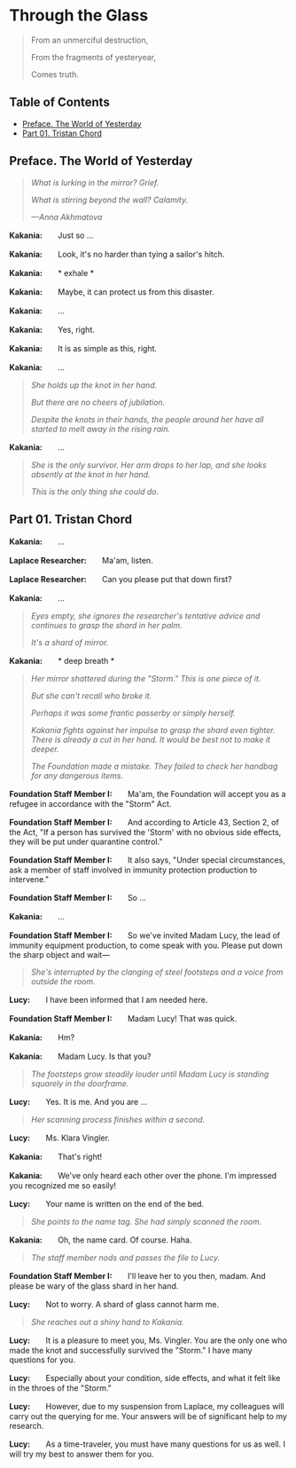 # Through the Glass

> From an unmerciful destruction,
>
> From the fragments of yesteryear,
>
> Comes truth.

## Table of Contents
- [Preface. The World of Yesterday](#preface-the-world-of-yesterday)
- [Part 01. Tristan Chord](#part-01-tristan-chord)

## Preface. The World of Yesterday

> *What is lurking in the mirror? Grief.*
>
> *What is stirring beyond the wall? Calamity.*
>
> *—Anna Akhmatova*

**Kakania:**　　Just so ...

**Kakania:**　　Look, it's no harder than tying a sailor's hitch.

**Kakania:**　　* exhale *

**Kakania:**　　Maybe, it can protect us from this disaster.

**Kakania:**　　...

**Kakania:**　　Yes, right.

**Kakania:**　　It is as simple as this, right.

**Kakania:**　　...

> *She holds up the knot in her hand.*
>
> *But there are no cheers of jubilation.*
>
> *Despite the knots in their hands, the people around her have all started to melt away in the rising rain.*

**Kakania:**　　...

> *She is the only survivor. Her arm drops to her lap, and she looks absently at the knot in her hand.*
>
> *This is the only thing she could do.*

## Part 01. Tristan Chord

**Kakania:**　　...

**Laplace Researcher:**　　Ma'am, listen.

**Laplace Researcher:**　　Can you please put that down first?

**Kakania:**　　...

> *Eyes empty, she ignores the researcher's tentative advice and continues to grasp the shard in her palm.*
>
> *It's a shard of mirror.*

**Kakania:**　　* deep breath *

> *Her mirror shattered during the "Storm." This is one piece of it.*
>
> *But she can't recall who broke it.*
>
> *Perhaps it was some frantic passerby or simply herself.*
>
> *Kakania fights against her impulse to grasp the shard even tighter. There is already a cut in her hand. It would be best not to make it deeper.*
>
> *The Foundation made a mistake. They failed to check her handbag for any dangerous items.*

**Foundation Staff Member I:**　　Ma'am, the Foundation will accept you as a refugee in accordance with the "Storm" Act.

**Foundation Staff Member I:**　　And according to Article 43, Section 2, of the Act, "If a person has survived the 'Storm' with no obvious side effects, they will be put under quarantine control."

**Foundation Staff Member I:**　　It also says, "Under special circumstances, ask a member of staff involved in immunity protection production to intervene."

**Foundation Staff Member I:**　　So ...

**Kakania:**　　...

**Foundation Staff Member I:**　　So we've invited Madam Lucy, the lead of immunity equipment production, to come speak with you. Please put down the sharp object and wait—

> *She's interrupted by the clanging of steel footsteps and a voice from outside the room.*

**Lucy:**　　I have been informed that I am needed here.

**Foundation Staff Member I:**　　Madam Lucy! That was quick.

**Kakania:**　　Hm?

**Kakania:**　　Madam Lucy. Is that you?

> *The footsteps grow steadily louder until Madam Lucy is standing squarely in the doorframe.*

**Lucy:**　　Yes. It is me. And you are ...

> *Her scanning process finishes within a second.*

**Lucy:**　　Ms. Klara Vingler.

**Kakania:**　　That's right!

**Kakania:**　　We've only heard each other over the phone. I'm impressed you recognized me so easily!

**Lucy:**　　Your name is written on the end of the bed.

> *She points to the name tag. She had simply scanned the room.*

**Kakania:**　　Oh, the name card. Of course. Haha.

> *The staff member nods and passes the file to Lucy.*

**Foundation Staff Member I:**　　I'll leave her to you then, madam. And please be wary of the glass shard in her hand.

**Lucy:**　　Not to worry. A shard of glass cannot harm me.

> *She reaches out a shiny hand to Kakania.*

**Lucy:**　　It is a pleasure to meet you, Ms. Vingler. You are the only one who made the knot and successfully survived the "Storm." I have many questions for you.

**Lucy:**　　Especially about your condition, side effects, and what it felt like in the throes of the "Storm."

**Lucy:**　　However, due to my suspension from Laplace, my colleagues will carry out the querying for me. Your answers will be of significant help to my research.

**Lucy:**　　As a time-traveler, you must have many questions for us as well. I will try my best to answer them for you.